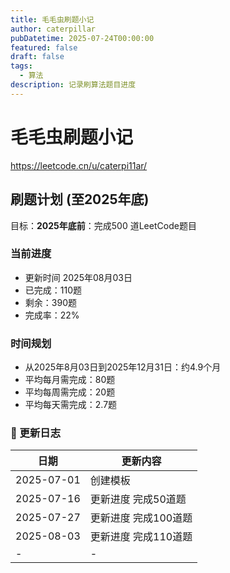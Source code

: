 ```yaml
---
title: 毛毛虫刷题小记
author: caterpillar
pubDatetime: 2025-07-24T00:00:00
featured: false
draft: false
tags:
  - 算法
description: 记录刷算法题目进度
---
```


# 毛毛虫刷题小记

https://leetcode.cn/u/caterpi11ar/

## 刷题计划 (至2025年底)

目标：**2025年底前**：完成500 道LeetCode题目

### 当前进度
- 更新时间 2025年08月03日
- 已完成：110题
- 剩余：390题
- 完成率：22%

### 时间规划
- 从2025年8月03日到2025年12月31日：约4.9个月
- 平均每月需完成：80题
- 平均每周需完成：20题
- 平均每天需完成：2.7题

### 📅 更新日志

| 日期       | 更新内容             |
| ---------- | -------------------- |
| 2025-07-01 | 创建模板             |
| 2025-07-16 | 更新进度 完成50道题  |
| 2025-07-27 | 更新进度 完成100道题 |
| 2025-08-03 | 更新进度 完成110道题 |
| -          | -                    |
